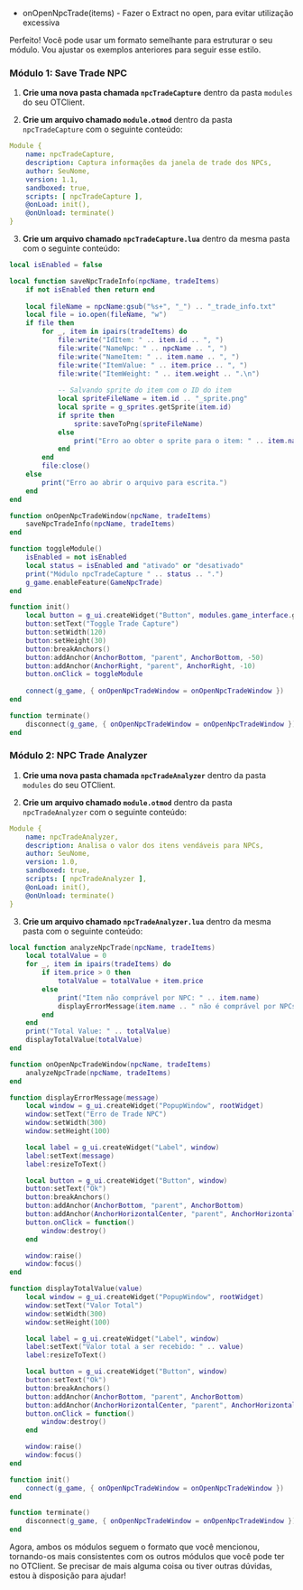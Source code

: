  - onOpenNpcTrade(items) - Fazer o Extract no open, para evitar utilização excessiva

Perfeito! Você pode usar um formato semelhante para estruturar o seu módulo. Vou ajustar os exemplos anteriores para seguir esse estilo.

### Módulo 1: Save Trade NPC

1. **Crie uma nova pasta chamada `npcTradeCapture`** dentro da pasta `modules` do seu OTClient.

2. **Crie um arquivo chamado `module.otmod`** dentro da pasta `npcTradeCapture` com o seguinte conteúdo:
```yaml
Module {
    name: npcTradeCapture,
    description: Captura informações da janela de trade dos NPCs,
    author: SeuNome,
    version: 1.1,
    sandboxed: true,
    scripts: [ npcTradeCapture ],
    @onLoad: init(),
    @onUnload: terminate()
}
```

3. **Crie um arquivo chamado `npcTradeCapture.lua`** dentro da mesma pasta com o seguinte conteúdo:
```lua
local isEnabled = false

local function saveNpcTradeInfo(npcName, tradeItems)
    if not isEnabled then return end
    
    local fileName = npcName:gsub("%s+", "_") .. "_trade_info.txt"
    local file = io.open(fileName, "w")
    if file then
        for _, item in ipairs(tradeItems) do
            file:write("IdItem: " .. item.id .. ", ")
            file:write("NameNpc: " .. npcName .. ", ")
            file:write("NameItem: " .. item.name .. ", ")
            file:write("ItemValue: " .. item.price .. ", ")
            file:write("ItemWeight: " .. item.weight .. ".\n")
            
            -- Salvando sprite do item com o ID do item
            local spriteFileName = item.id .. "_sprite.png"
            local sprite = g_sprites.getSprite(item.id)
            if sprite then
                sprite:saveToPng(spriteFileName)
            else
                print("Erro ao obter o sprite para o item: " .. item.name)
            end
        end
        file:close()
    else
        print("Erro ao abrir o arquivo para escrita.")
    end
end

function onOpenNpcTradeWindow(npcName, tradeItems)
    saveNpcTradeInfo(npcName, tradeItems)
end

function toggleModule()
    isEnabled = not isEnabled
    local status = isEnabled and "ativado" or "desativado"
    print("Módulo npcTradeCapture " .. status .. ".")
    g_game.enableFeature(GameNpcTrade)
end

function init()
    local button = g_ui.createWidget("Button", modules.game_interface.getRootPanel())
    button:setText("Toggle Trade Capture")
    button:setWidth(120)
    button:setHeight(30)
    button:breakAnchors()
    button:addAnchor(AnchorBottom, "parent", AnchorBottom, -50)
    button:addAnchor(AnchorRight, "parent", AnchorRight, -10)
    button.onClick = toggleModule
    
    connect(g_game, { onOpenNpcTradeWindow = onOpenNpcTradeWindow })
end

function terminate()
    disconnect(g_game, { onOpenNpcTradeWindow = onOpenNpcTradeWindow })
end
```

### Módulo 2: NPC Trade Analyzer

1. **Crie uma nova pasta chamada `npcTradeAnalyzer`** dentro da pasta `modules` do seu OTClient.

2. **Crie um arquivo chamado `module.otmod`** dentro da pasta `npcTradeAnalyzer` com o seguinte conteúdo:
```yaml
Module {
    name: npcTradeAnalyzer,
    description: Analisa o valor dos itens vendáveis para NPCs,
    author: SeuNome,
    version: 1.0,
    sandboxed: true,
    scripts: [ npcTradeAnalyzer ],
    @onLoad: init(),
    @onUnload: terminate()
}
```

3. **Crie um arquivo chamado `npcTradeAnalyzer.lua`** dentro da mesma pasta com o seguinte conteúdo:
```lua
local function analyzeNpcTrade(npcName, tradeItems)
    local totalValue = 0
    for _, item in ipairs(tradeItems) do
        if item.price > 0 then
            totalValue = totalValue + item.price
        else
            print("Item não comprável por NPC: " .. item.name)
            displayErrorMessage(item.name .. " não é comprável por NPCs.")
        end
    end
    print("Total Value: " .. totalValue)
    displayTotalValue(totalValue)
end

function onOpenNpcTradeWindow(npcName, tradeItems)
    analyzeNpcTrade(npcName, tradeItems)
end

function displayErrorMessage(message)
    local window = g_ui.createWidget("PopupWindow", rootWidget)
    window:setText("Erro de Trade NPC")
    window:setWidth(300)
    window:setHeight(100)

    local label = g_ui.createWidget("Label", window)
    label:setText(message)
    label:resizeToText()

    local button = g_ui.createWidget("Button", window)
    button:setText("Ok")
    button:breakAnchors()
    button:addAnchor(AnchorBottom, "parent", AnchorBottom)
    button:addAnchor(AnchorHorizontalCenter, "parent", AnchorHorizontalCenter)
    button.onClick = function()
        window:destroy()
    end

    window:raise()
    window:focus()
end

function displayTotalValue(value)
    local window = g_ui.createWidget("PopupWindow", rootWidget)
    window:setText("Valor Total")
    window:setWidth(300)
    window:setHeight(100)

    local label = g_ui.createWidget("Label", window)
    label:setText("Valor total a ser recebido: " .. value)
    label:resizeToText()

    local button = g_ui.createWidget("Button", window)
    button:setText("Ok")
    button:breakAnchors()
    button:addAnchor(AnchorBottom, "parent", AnchorBottom)
    button:addAnchor(AnchorHorizontalCenter, "parent", AnchorHorizontalCenter)
    button.onClick = function()
        window:destroy()
    end

    window:raise()
    window:focus()
end

function init()
    connect(g_game, { onOpenNpcTradeWindow = onOpenNpcTradeWindow })
end

function terminate()
    disconnect(g_game, { onOpenNpcTradeWindow = onOpenNpcTradeWindow })
end
```

Agora, ambos os módulos seguem o formato que você mencionou, tornando-os mais consistentes com os outros módulos que você pode ter no OTClient. Se precisar de mais alguma coisa ou tiver outras dúvidas, estou à disposição para ajudar!
